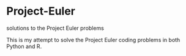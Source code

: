 # Project-Euler
solutions to the Project Euler problems

This is my attempt to solve the Project Euler coding problems in both Python and R.
